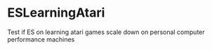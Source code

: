 # ESLearningAtari

Test if ES on learning atari games scale down on personal computer performance machines  
